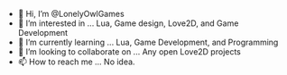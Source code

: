 - 👋 Hi, I’m @LonelyOwlGames
- 👀 I’m interested in ... Lua, Game design, Love2D, and Game Development
- 🌱 I’m currently learning ... Lua, Game Development, and Programming
- 💞️ I’m looking to collaborate on ... Any open Love2D projects
- 📫 How to reach me ... No idea.

<!---
LonelyOwlGames/LonelyOwlGames is a ✨ special ✨ repository because its `README.md` (this file) appears on your GitHub profile.
You can click the Preview link to take a look at your changes.
--->
